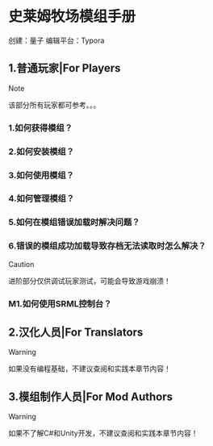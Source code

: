 # 史莱姆牧场模组手册

创建：量子  编辑平台：Typora

## 1.普通玩家|For Players

> [!NOTE]
>
> 该部分所有玩家都可参考。。。

### 1.如何获得模组？

### 2.如何安装模组？

### 3.如何使用模组？

### 4.如何管理模组？

### 5.如何在模组错误加载时解决问题？

### 6.错误的模组成功加载导致存档无法读取时怎么解决？



> [!CAUTION]
>
> 进阶部分仅供调试玩家测试，可能会导致游戏崩溃！

### M1.如何使用SRML控制台？



## 2.汉化人员|For Translators

> [!WARNING]
>
> 如果没有编程基础，不建议查阅和实践本章节内容！



## 3.模组制作人员|For Mod Authors

> [!WARNING]
>
> 如果不了解C#和Unity开发，不建议查阅和实践本章节内容！

